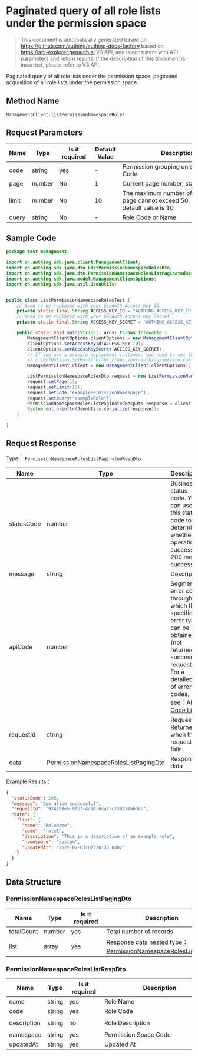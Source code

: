 # Paginated query of all role lists under the permission space

<!--
Warning ⚠️:
Do not modify this document directly,
https://github.com/Authing/authing-docs-factory
Use this project to generate
-->

<LastUpdated />

> This document is automatically generated based on https://github.com/authing/authing-docs-factory based on https://api-explorer.genauth.ai V3 API, and is consistent with API parameters and return results. If the description of this document is incorrect, please refer to V3 API.

Paginated query of all role lists under the permission space, paginated acquisition of all role lists under the permission space.

## Method Name

`ManagementClient.listPermissionNamespaceRoles`

## Request Parameters

| Name  | Type   | <div style="width:80px">Is it required</div> | <div style="width:60px">Default Value</div> | <div style="width:300px">Description</div>                                         | <div style="width:200px">Example Value</div> |
| ----- | ------ | -------------------------------------------- | ------------------------------------------- | ---------------------------------------------------------------------------------- | -------------------------------------------- |
| code  | string | yes                                          | -                                           | Permission grouping unique identifier Code                                         | `examplePermissionNamespace`                 |
| page  | number | No                                           | 1                                           | Current page number, starting from 1                                               | `1`                                          |
| limit | number | No                                           | 10                                          | The maximum number of pages per page cannot exceed 50, and the default value is 10 | `10`                                         |
| query | string | No                                           | -                                           | Role Code or Name                                                                  | `test`                                       |

## Sample Code

```java
package test.management;

import cn.authing.sdk.java.client.ManagementClient;
import cn.authing.sdk.java.dto.ListPermissionNamespaceRolesDto;
import cn.authing.sdk.java.dto.PermissionNamespaceRolesListPaginatedRespDto;
import cn.authing.sdk.java.model.ManagementClientOptions;
import cn.authing.sdk.java.util.JsonUtils;


public class ListPermissionNamespaceRolesTest {
    // Need to be replaced with your GenAuth Access Key ID
    private static final String ACCESS_KEY_ID = "AUTHING_ACCESS_KEY_ID";
    // Need to be replaced with your GenAuth Access Key Secret
    private static final String ACCESS_KEY_SECRET = "AUTHING_ACCESS_KEY_SECRET";

    public static void main(String[] args) throws Throwable {
        ManagementClientOptions clientOptions = new ManagementClientOptions();
        clientOptions.setAccessKeyId(ACCESS_KEY_ID);
        clientOptions.setAccessKeySecret(ACCESS_KEY_SECRET);
        // If you are a private deployment customer, you need to set the GenAuth service domain name
        // clientOptions.setHost("https://api.your-authing-service.com");
        ManagementClient client = new ManagementClient(clientOptions);

        ListPermissionNamespaceRolesDto request = new ListPermissionNamespaceRolesDto();
        request.setPage(1);
        request.setLimit(10);
        request.setCode("examplePermissionNamespace");
        request.setQuery("exampleRole");
        PermissionNamespaceRolesListPaginatedRespDto response = client.listPermissionNamespaceRoles(request);
        System.out.println(JsonUtils.serialize(response));
    }

}
```

## Request Response

Type： `PermissionNamespaceRolesListPaginatedRespDto`

| Name       | Type                                                                                       | Description                                                                                                                                                                                                                                                                                                                                       |
| ---------- | ------------------------------------------------------------------------------------------ | ------------------------------------------------------------------------------------------------------------------------------------------------------------------------------------------------------------------------------------------------------------------------------------------------------------------------------------------------- |
| statusCode | number                                                                                     | Business status code. You can use this status code to determine whether the operation is successful. 200 means success.                                                                                                                                                                                                                           |
| message    | string                                                                                     | Description                                                                                                                                                                                                                                                                                                                                       |
| apiCode    | number                                                                                     | Segment error code, through which the specific error type can be obtained (not returned for successful requests). For a detailed list of error codes, see：[API Code List](https://api-explorer.genauth.ai/?tag=group/%E5%BC%80%E5%8F%91%E5%87%86%E5%A4%87#tag/%E5%BC%80%E5%8F%91%E5%87%86%E5%A4%87/%E9%94%99%E8%AF%AF%E5%A4%84%E7%90%86/apiCode) |
| requestId  | string                                                                                     | Request ID. Returned when the request fails.                                                                                                                                                                                                                                                                                                      |
| data       | <a href="#PermissionNamespaceRolesListPagingDto">PermissionNamespaceRolesListPagingDto</a> | Response data                                                                                                                                                                                                                                                                                                                                     |

Example Results：

```json
{
  "statusCode": 200,
  "message": "Operation successful",
  "requestId": "934108e5-9fbf-4d24-8da1-c330328abd6c",
  "data": {
    "list": {
      "name": "RoleName",
      "code": "role1",
      "description": "This is a description of an example role",
      "namespace": "system",
      "updatedAt": "2022-07-03T02:20:30.000Z"
    }
  }
}
```

## Data Structure

### <a id="PermissionNamespaceRolesListPagingDto"></a> PermissionNamespaceRolesListPagingDto

| Name       | Type   | <div style="width:80px">Is it required</div> | <div style="width:300px">Description</div>                                                                          | <div style="width:200px">Example Value</div> |
| ---------- | ------ | -------------------------------------------- | ------------------------------------------------------------------------------------------------------------------- | -------------------------------------------- |
| totalCount | number | yes                                          | Total number of records                                                                                             |                                              |
| list       | array  | yes                                          | Response data nested type：<a href="#PermissionNamespaceRolesListRespDto">PermissionNamespaceRolesListRespDto</a>。 |                                              |

### <a id="PermissionNamespaceRolesListRespDto"></a> PermissionNamespaceRolesListRespDto

| Name        | Type   | <div style="width:80px">Is it required</div> | <div style="width:300px">Description</div> | <div style="width:200px">Example Value</div> |
| ----------- | ------ | -------------------------------------------- | ------------------------------------------ | -------------------------------------------- |
| name        | string | yes                                          | Role Name                                  | `Role Name`                                  |
| code        | string | yes                                          | Role Code                                  | `role1`                                      |
| description | string | no                                           | Role Description                           | `This is a sample role description`          |
| namespace   | string | yes                                          | Permission Space Code                      | `system`                                     |
| updatedAt   | string | yes                                          | Updated At                                 | `2022-07-03T02:20:30.000Z`                   |
